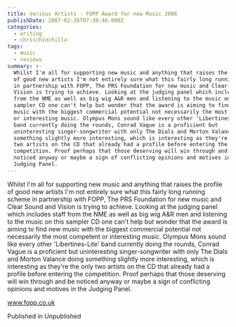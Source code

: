 ```yaml
---
title: Various Artists - FOPP Award for new Music 2006
publishDate: 2007-02-26T07:30:46.000Z
categories:
  - writing
  - chrischinchilla
tags:
  - music
  - reviews
summary: >-
  Whilst I'm all for supporting new music and anything that raises the profile
  of good new artists I'm not entirely sure what this fairly long running scheme
  in partnership with FOPP, The PRS Foundation for new music and Clear Sound and
  Vision is trying to achieve. Looking at the judging panel which includes staff
  from the NME as well as big wig A&R men and listening to the music on this
  sampler CD one can't help but wonder that the award is aiming to find new
  music with the biggest commercial potential not necessarily the most competent
  or interesting music. Olympus Mons sound like every other 'Libertines-Lite'
  band currently doing the rounds, Conrad Vague is a proficient but
  uninteresting singer-songwriter with only The Dials and Morton Valance doing
  something slightly more interesting, which is interesting as they're the only
  two artists on the CD that already had a profile before entering the
  competition. Proof perhaps that those deserving will win through and be
  noticed anyway or maybe a sign of conflicting opinions and motives in the
  Judging Panel.
---
```


Whilst I'm all for supporting new music and anything that raises the profile of good new artists I'm not entirely sure what this fairly long running scheme in partnership with FOPP, The PRS Foundation for new music and Clear Sound and Vision is trying to achieve. Looking at the judging panel which includes staff from the NME as well as big wig A&R men and listening to the music on this sampler CD one can't help but wonder that the award is aiming to find new music with the biggest commercial potential not necessarily the most competent or interesting music. Olympus Mons sound like every other 'Libertines-Lite' band currently doing the rounds, Conrad Vague is a proficient but uninteresting singer-songwriter with only The Dials and Morton Valance doing something slightly more interesting, which is interesting as they're the only two artists on the CD that already had a profile before entering the competition. Proof perhaps that those deserving will win through and be noticed anyway or maybe a sign of conflicting opinions and motives in the Judging Panel.

<a href=https://www.fopp.co.uk target=_blank>www.fopp.co.uk</a>

Published in Unpublished
